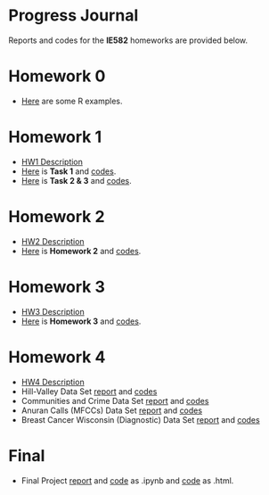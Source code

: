 # Progress Journal
Reports and codes for the **IE582** homeworks are provided below.

# Homework 0 
- [Here](files/example_homework_0.html) are some R examples.

# Homework 1 

* [HW1 Description](files/hw1/IE582_Fall20_Homework1.pdf)
* [Here](files/hw1/task1.html) is **Task 1** and [codes](files/hw1/task1.ipynb).
* [Here](files/hw1/task2-3.html) is **Task 2 & 3** and [codes](files/hw1/task2-3.ipynb).

# Homework 2 
* [HW2 Description](files/hw2/IE582_Fall20_Homework2.pdf)
* [Here](files/hw2/hw2.html) is **Homework 2** and [codes](files/hw2/hw2.ipynb).

# Homework 3 
* [HW3 Description](files/hw3/IE582_Fall2020_Homework3.pdf)
* [Here](files/hw3/hw3.html) is **Homework 3** and [codes](files/hw3/hw3.ipynb).

# Homework 4 
* [HW4 Description](files/hw4/IE582_Fall2020_Homework4.pdf)
* Hill-Valley Data Set [report](files/hw4/Hill-Valley-Data-Set.html) and [codes](files/hw4/Hill-Valley-Data-Set.ipynb)
* Communities and Crime Data Set [report](files/hw4/CrimeDat.html) and [codes](files/hw4/CrimeDat.ipynb)
* Anuran Calls (MFCCs) Data Set [report](files/hw4/AnuranCalls.html) and [codes](files/hw4/AnuranCalls.ipynb)
* Breast Cancer Wisconsin (Diagnostic) Data Set [report](files/hw4/CancerData.html) and [codes](files/hw4/CancerData.ipynb)

# Final
* Final Project [report](files/project/IE582-FinalProject.pdf) and [code](files/project/IE582-FinalProject.ipynb) as .ipynb and [code](files/project/IE582-FinalProject.html) as .html.


